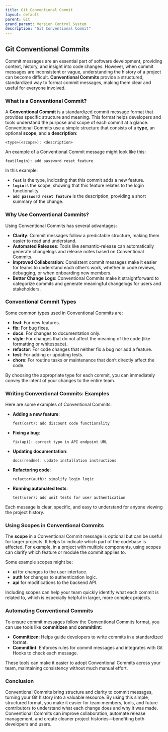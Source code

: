 ```yaml
---
title: Git Conventional Commit
layout: default
parent: Git
grand_parent: Version Control System
description: "Git Conventional Commit"
---
```


## Git Conventional Commits

Commit messages are an essential part of software development, providing context, history, and insight into code changes. However, when commit messages are inconsistent or vague, understanding the history of a project can become difficult. **Conventional Commits** provide a structured, standardized way to format commit messages, making them clear and useful for everyone involved.

### What is a Conventional Commit?

A **Conventional Commit** is a standardized commit message format that provides specific structure and meaning. This format helps developers and tools understand the purpose and scope of each commit at a glance. Conventional Commits use a simple structure that consists of a **type**, an optional **scope**, and a **description**:

```
<type>(<scope>): <description>
```

An example of a Conventional Commit message might look like this:

```
feat(login): add password reset feature
```

In this example:
- **`feat`** is the type, indicating that this commit adds a new feature.
- **`login`** is the scope, showing that this feature relates to the login functionality.
- **`add password reset feature`** is the description, providing a short summary of the change.

### Why Use Conventional Commits?

Using Conventional Commits has several advantages:
- **Clarity**: Commit messages follow a predictable structure, making them easier to read and understand.
- **Automated Releases**: Tools like semantic-release can automatically generate changelogs and release notes based on Conventional Commits.
- **Improved Collaboration**: Consistent commit messages make it easier for teams to understand each other’s work, whether in code reviews, debugging, or when onboarding new members.
- **Better Change Logs**: Conventional Commits make it straightforward to categorize commits and generate meaningful changelogs for users and stakeholders.

### Conventional Commit Types

Some common types used in Conventional Commits are:
- **feat**: For new features.
- **fix**: For bug fixes.
- **docs**: For changes to documentation only.
- **style**: For changes that do not affect the meaning of the code (like formatting or whitespace).
- **refactor**: For code changes that neither fix a bug nor add a feature.
- **test**: For adding or updating tests.
- **chore**: For routine tasks or maintenance that don’t directly affect the code.

By choosing the appropriate type for each commit, you can immediately convey the intent of your changes to the entire team.

### Writing Conventional Commits: Examples

Here are some examples of Conventional Commits:

- **Adding a new feature**:
    ```
    feat(cart): add discount code functionality
    ```

- **Fixing a bug**:
    ```
    fix(api): correct typo in API endpoint URL
    ```

- **Updating documentation**:
    ```
    docs(readme): update installation instructions
    ```

- **Refactoring code**:
    ```
    refactor(auth): simplify login logic
    ```

- **Running automated tests**:
    ```
    test(user): add unit tests for user authentication
    ```

Each message is clear, specific, and easy to understand for anyone viewing the project history.

### Using Scopes in Conventional Commits

The **scope** in a Conventional Commit message is optional but can be useful for larger projects. It helps to indicate which part of the codebase is affected. For example, in a project with multiple components, using scopes can clarify which feature or module the commit applies to.

Some example scopes might be:
- **ui** for changes to the user interface.
- **auth** for changes to authentication logic.
- **api** for modifications to the backend API.

Including scopes can help your team quickly identify what each commit is related to, which is especially helpful in larger, more complex projects.

### Automating Conventional Commits

To ensure commit messages follow the Conventional Commits format, you can use tools like **commitizen** and **commitlint**:
- **Commitizen**: Helps guide developers to write commits in a standardized format.
- **Commitlint**: Enforces rules for commit messages and integrates with Git Hooks to check each message.

These tools can make it easier to adopt Conventional Commits across your team, maintaining consistency without much manual effort.

### Conclusion

Conventional Commits bring structure and clarity to commit messages, turning your Git history into a valuable resource. By using this simple, structured format, you make it easier for team members, tools, and future contributors to understand what each change does and why it was made. Conventional Commits can improve collaboration, automate release management, and create cleaner project histories—benefiting both developers and users.
